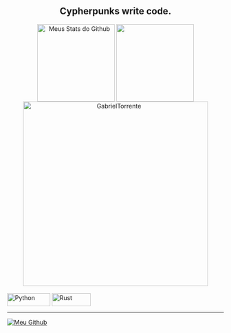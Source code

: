 <h2 align="center"> Cypherpunks write code. </h2>

<div align="center">
 
  <img align="center" src="https://github-readme-stats.vercel.app/api?username=GabrielTorrente&show_icons=true&theme=midnight-purple&line_height=27" alt="Meus Stats do Github" style="max-width:100%;" height="180em">
  
   <img align="center" src="https://github-readme-stats.vercel.app/api/top-langs/?username=GabrielTorrente&theme=midnight-purple&layout=compact&hide=vue,html,javascript,pascal,cmake,c" style="max-width:100%;" height="180em">
 
   <img alt="GabrielTorrente" src="https://github-readme-streak-stats.herokuapp.com?user=GabrielTorrente&theme=midnight-purple" style="max-width:100%;" width="430" align="middle">
 
</div>

<br>

<div>
  <img alt="Python" src="https://img.shields.io/badge/Python-14354C?style=for-the-badge&logo=python&logoColor=white" style="max-width:100%;" width="100" height="30"   align="middle">
 
  <img alt="Rust" src="https://img.shields.io/badge/Rust-000000?style=for-the-badge&logo=rust&logoColor=white" style="max-width:100%;" width="90" height="30"       align="middle">
</div>
<hr>
<div>
 
 <a href="https://github.com/GabrielTorrente">
   <img alt="Meu Github" src="https://img.shields.io/badge/GitHub-100000?style=for-the-badge&logo=github&logoColor=white" style="max-width:100%;"/>
 </a>

</div>



